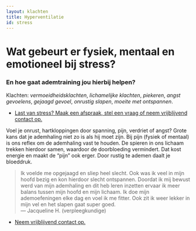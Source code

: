 ```yaml
---
layout: klachten
title: Hyperventilatie
id: stress
---
```


# Wat gebeurt er fysiek, mentaal en emotioneel bij stress?

### En hoe gaat ademtraining jou hierbij helpen?

Klachten: _vermoeidheidsklachten_, _lichamelijke klachten_, _piekeren_, _angst gevoelens_, _gejaagd gevoel_, _onrustig slapen_, _moeite met ontspannen_.

<ul class="call-to-action">
  <li><a href="/maak-een-afspraak">Last van stress? Maak een afspraak, stel een vraag of neem vrijblijvend contact op.</a></li>
</ul>

Voel je onrust, hartkloppingen door spanning, pijn, verdriet of angst? Grote kans dat je ademhaling niet zo is als hij moet zijn. Bij pijn (fysiek of mentaal) is ons reflex om de ademhaling vast te houden. De spieren in ons lichaam trekken hierdoor samen, waardoor de doorbloeding vermindert. Dat kost energie en maakt de “pijn” ook erger. Door rustig te ademen daalt je bloeddruk.

>Ik voelde me opgejaagd en sliep heel slecht. Ook was ik veel in mijn hoofd bezig en kon hierdoor slecht ontspannen. Doordat ik mij bewust werd van mijn ademhaling en dit heb leren inzetten ervaar ik meer balans tussen mijn hoofd en mijn lichaam. Ik doe mijn ademoefeningen elke dag en voel ik me fitter. Ook zit ik weer lekker in mijn vel en het slapen gaat super goed.
<br>— Jacqueline H. (verpleegkundige)

<ul class="call-to-action">
  <li><a href="/maak-een-afspraak">Neem vrijblijvend contact op.</a></li>
</ul>
